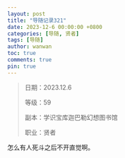 ```yaml
---
layout: post
title: "导随记录321"
date: 2023-12-6 00:00:00 +0800
categories: [导随, 贤者]
tags: [导随]
author: wanwan
toc: true
comments: true
pin: true
---
```

> 日期：2023.12.6
>
> 等级：59
>
> 副本：学识宝库迦巴勒幻想图书馆
>
> 职业：贤者

怎么有人死斗之后不开直觉啊。